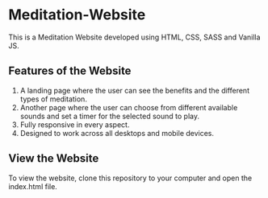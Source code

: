 # Meditation-Website
This is a Meditation Website developed using HTML, CSS, SASS and Vanilla JS.  

## Features of the Website
1. A landing page where the user can see the benefits and the different types of meditation.  
2. Another page where the user can choose from different available sounds and set a timer for the selected sound to play.  
3. Fully responsive in every aspect.  
4. Designed to work across all desktops and mobile devices.  

## View the Website
To view the website, clone this repository to your computer and open the index.html file.
